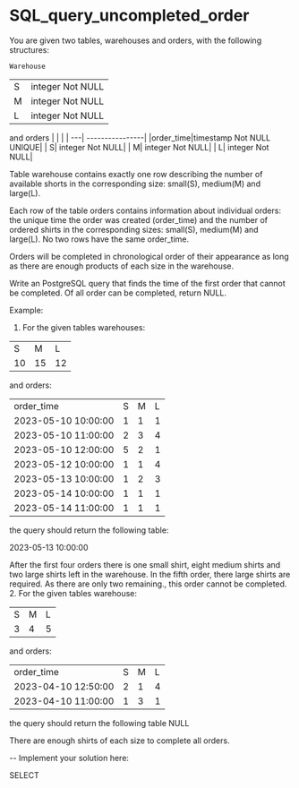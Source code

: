 # SQL_query_uncompleted_order
You are given two tables, warehouses and orders, with the following structures:

    Warehouse
|    |                 |
| ---| ----------------|
| S  | integer Not NULL|
| M  | integer Not NULL|
| L  | integer Not NULL|

   and  orders
|    |                 |
| ---| ----------------|
|order_time|timestamp Not NULL UNIQUE|
| S| integer Not NULL|
| M| integer Not NULL|
| L| integer Not NULL|

Table warehouse contains exactly one row describing the number of available shorts in the corresponding size: small(S), medium(M) and large(L).

Each row of the table orders contains information about individual orders: the unique time the order was created (order_time) and the number of ordered shirts in the corresponding sizes: small(S), medium(M) and large(L). No two rows have the same order_time.

Orders will be completed in chronological order of their appearance as long as there are enough products of each size in the warehouse.

Write an PostgreSQL query that finds the time of the first order that cannot be completed. Of all order can be completed, return NULL.

Example:
1. For the given tables warehouses:
   
|  |  |  |    
|--|--|--|
| S| M| L|
|10|15|12|

and orders:

|  |  |  |  | 
|--|--|--|--|
|order_time|  S  | M | L |
|2023-05-10 10:00:00| 1 | 1 | 1 |
|2023-05-10 11:00:00| 2 | 3 | 4 |
|2023-05-10 12:00:00| 5 | 2 | 1 |
|2023-05-12 10:00:00| 1 | 1 | 4 |
|2023-05-13 10:00:00| 1 | 2 | 3 |
|2023-05-14 10:00:00| 1 | 1 | 1 |
|2023-05-14 11:00:00| 1 | 1 | 1 |

the query should return the following table:

2023-05-13 10:00:00

After the first four orders there is one small shirt, eight medium shirts and two large shirts left in the warehouse. In the fifth order, there large shirts are required. As there are only two remaining., this order cannot be completed.
2. For the given tables warehouse:

|  |  |  |    
|--|--|--|
| S| M| L|
| 3| 4| 5|

and orders:

|  |  |  |  | 
|--|--|--|--|
|order_time|  S  | M | L |
|2023-04-10 12:50:00| 2 | 1 | 4 |
|2023-04-10 11:00:00| 1 | 3 | 1 |

the query should return the following table
NULL

There are enough shirts of each size to complete all orders.      

-- Implement your solution here:

SELECT
